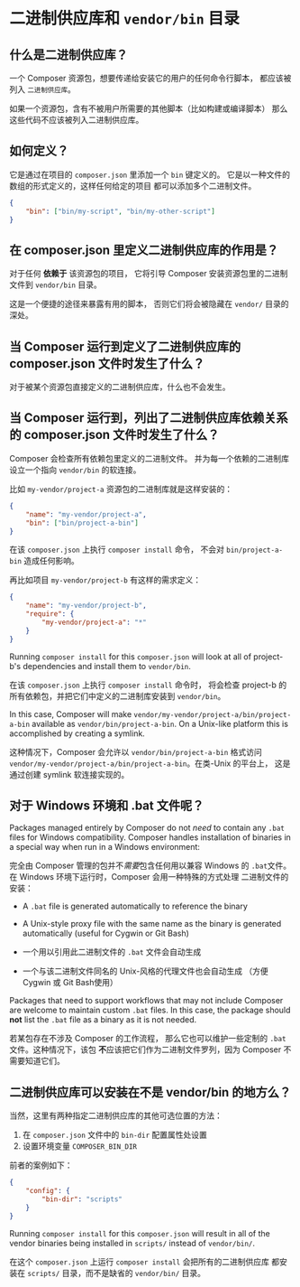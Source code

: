 <!--
    tagline: Expose command-line scripts from packages
-->

# 二进制供应库和 `vendor/bin` 目录

## 什么是二进制供应库？

一个 Composer 资源包，想要传递给安装它的用户的任何命令行脚本，
都应该被列入 `二进制供应库`。

如果一个资源包，含有不被用户所需要的其他脚本（比如构建或编译脚本）
那么这些代码不应该被列入二进制供应库。


## 如何定义？

它是通过在项目的 `composer.json` 里添加一个 `bin` 键定义的。
它是以一种文件的数组的形式定义的，这样任何给定的项目
都可以添加多个二进制文件。

```json
{
    "bin": ["bin/my-script", "bin/my-other-script"]
}
```

## 在 composer.json 里定义二进制供应库的作用是？

对于任何 **依赖于** 该资源包的项目，
它将引导 Composer 安装资源包里的二进制文件到 `vendor/bin` 目录。

这是一个便捷的途径来暴露有用的脚本，
否则它们将会被隐藏在 `vendor/` 目录的深处。


## 当 Composer 运行到定义了二进制供应库的 composer.json 文件时发生了什么？

对于被某个资源包直接定义的二进制供应库，什么也不会发生。


## 当 Composer 运行到，列出了二进制供应库依赖关系的 composer.json 文件时发生了什么？

Composer 会检查所有依赖包里定义的二进制文件。
并为每一个依赖的二进制库设立一个指向 `vendor/bin` 的软连接。

比如 `my-vendor/project-a` 资源包的二进制库就是这样安装的：

```json
{
    "name": "my-vendor/project-a",
    "bin": ["bin/project-a-bin"]
}
```

在该 `composer.json` 上执行 `composer install` 命令，
不会对 `bin/project-a-bin` 造成任何影响。

再比如项目 `my-vendor/project-b` 有这样的需求定义：

```json
{
    "name": "my-vendor/project-b",
    "require": {
        "my-vendor/project-a": "*"
    }
}
```

Running `composer install` for this `composer.json` will look at
all of project-b's dependencies and install them to `vendor/bin`.

在该 `composer.json` 上执行 `composer install` 命令时，
将会检查 project-b 的所有依赖包，并把它们中定义的二进制库安装到 `vendor/bin`。

In this case, Composer will make `vendor/my-vendor/project-a/bin/project-a-bin`
available as `vendor/bin/project-a-bin`. On a Unix-like platform
this is accomplished by creating a symlink.

这种情况下，Composer 会允许以 `vendor/bin/project-a-bin` 格式访问
`vendor/my-vendor/project-a/bin/project-a-bin`。在类-Unix 的平台上，
这是通过创建 symlink 软连接实现的。


## 对于 Windows 环境和 .bat 文件呢？

Packages managed entirely by Composer do not *need* to contain any
`.bat` files for Windows compatibility. Composer handles installation
of binaries in a special way when run in a Windows environment:

完全由 Composer 管理的包并不*需要*包含任何用以兼容 Windows 的
`.bat`文件。在 Windows 环境下运行时，Composer 会用一种特殊的方式处理
二进制文件的安装：

 * A `.bat` file is generated automatically to reference the binary
 * A Unix-style proxy file with the same name as the binary is generated
   automatically (useful for Cygwin or Git Bash)

 * 一个用以引用此二进制文件的 `.bat` 文件会自动生成
 * 一个与该二进制文件同名的 Unix-风格的代理文件也会自动生成
 （方便 Cygwin 或 Git Bash使用）

Packages that need to support workflows that may not include Composer
are welcome to maintain custom `.bat` files. In this case, the package
should **not** list the `.bat` file as a binary as it is not needed.

若某包存在不涉及 Composer 的工作流程，
那么它也可以维护一些定制的 `.bat` 文件。这种情况下，该包
**不**应该把它们作为二进制文件罗列，因为 Composer 不需要知道它们。


## 二进制供应库可以安装在不是 vendor/bin 的地方么？

当然，这里有两种指定二进制供应库的其他可选位置的方法：

 1. 在 `composer.json` 文件中的 `bin-dir` 配置属性处设置
 1. 设置环境变量 `COMPOSER_BIN_DIR`

前者的案例如下：

```json
{
    "config": {
        "bin-dir": "scripts"
    }
}
```

Running `composer install` for this `composer.json` will result in
all of the vendor binaries being installed in `scripts/` instead of
`vendor/bin/`.

在这个 `composer.json` 上运行 `composer install` 会把所有的二进制供应库
都安装在 `scripts/` 目录，而不是缺省的 `vendor/bin/` 目录。
